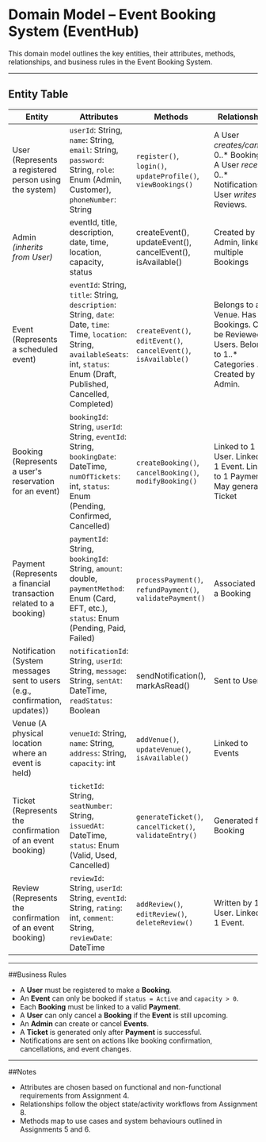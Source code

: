 # Domain Model – Event Booking System (EventHub)

This domain model outlines the key entities, their attributes, methods, relationships, and business rules in the Event Booking System.

---

## Entity Table

| Entity        | Attributes                                                                 | Methods                                                  | Relationships                                                       |
|---------------|----------------------------------------------------------------------------|----------------------------------------------------------|----------------------------------------------------------------------|
| User (Represents a registered person using the system)         |  `userId`: String, `name`: String, `email`: String, `password`: String, `role`: Enum (Admin, Customer),  `phoneNumber`: String                      |  `register()`, `login()`, `updateProfile()`, `viewBookings()`    | A User *creates/cancels* 0..* Bookings. A User *receives* 0..* Notifications. A User *writes* 0..* Reviews.                                   |
| Admin *(inherits from User)*         | eventId, title, description, date, time, location, capacity, status        | createEvent(), updateEvent(), cancelEvent(), isAvailable() | Created by Admin, linked to multiple Bookings                       |
| Event (Represents a scheduled event)        | `eventId`: String, `title`: String, `description`: String, `date`: Date, `time`: Time, `location`: String, `availableSeats`: int, `status`: Enum (Draft, Published, Cancelled, Completed)        | `createEvent()`, `editEvent()`, `cancelEvent()`, `isAvailable()` | Belongs to a Venue. Has 0..* Bookings.  Can be Reviewed by Users.  Belongs to 1..* Categories . Created by Admin.                   |
| Booking (Represents a user's reservation for an event)      | `bookingId`: String, `userId`: String, `eventId`: String, `bookingDate`: DateTime, `numOfTickets`: int, `status`: Enum (Pending, Confirmed, Cancelled)                         | `createBooking()`, `cancelBooking()`, `modifyBooking()`        |  Linked to 1 User. Linked to 1 Event. Linked to 1 Payment. May generate 1 Ticket                                      |
| Payment (Represents a financial transaction related to a booking)      | `paymentId`: String, `bookingId`: String, `amount`: double, `paymentMethod`: Enum (Card, EFT, etc.), `status`: Enum (Pending, Paid, Failed)          | `processPayment()`, `refundPayment()`,  `validatePayment()`                              | Associated with a Booking                                            |
| Notification (System messages sent to users (e.g., confirmation, updates)) | `notificationId`: String, `userId`: String, `message`: String, `sentAt`: DateTime, `readStatus`: Boolean                     | sendNotification(), markAsRead()                         | Sent to Users                                                        |
| Venue (A physical location where an event is held)        | `venueId`: String, `name`: String, `address`: String, `capacity`: int                                           | `addVenue()`, `updateVenue()`,  `isAvailable()`                | Linked to Events                                                     |
| Ticket (Represents the confirmation of an event booking)       | `ticketId`: String, `seatNumber`: String, `issuedAt`: DateTime, `status`: Enum (Valid, Used, Cancelled)                            | `generateTicket()`, `cancelTicket()`, `validateEntry()`      | Generated for a Booking                                              |
| Review (Represents the confirmation of an event booking)       | `reviewId`: String, `userId`: String, `eventId`: String, `rating`: int, `comment`: String, `reviewDate`: DateTime                           | `addReview()`, `editReview()`, `deleteReview()`     |  Written by 1 User. Linked to 1 Event.                                          |
                                           
---

##Business Rules

- A **User** must be registered to make a **Booking**.
- An **Event** can only be booked if `status = Active` and `capacity > 0`.
- Each **Booking** must be linked to a valid **Payment**.
- A **User** can only cancel a **Booking** if the **Event** is still upcoming.
- An **Admin** can create or cancel **Events**.
- A **Ticket** is generated only after **Payment** is successful.
- Notifications are sent on actions like booking confirmation, cancellations, and event changes.

---

##Notes

- Attributes are chosen based on functional and non-functional requirements from Assignment 4.
- Relationships follow the object state/activity workflows from Assignment 8.
- Methods map to use cases and system behaviours outlined in Assignments 5 and 6.

